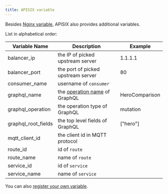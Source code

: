 ```yaml
---
title: APISIX variable
---
```


<!--
#
# Licensed to the Apache Software Foundation (ASF) under one or more
# contributor license agreements.  See the NOTICE file distributed with
# this work for additional information regarding copyright ownership.
# The ASF licenses this file to You under the Apache License, Version 2.0
# (the "License"); you may not use this file except in compliance with
# the License.  You may obtain a copy of the License at
#
#     http://www.apache.org/licenses/LICENSE-2.0
#
# Unless required by applicable law or agreed to in writing, software
# distributed under the License is distributed on an "AS IS" BASIS,
# WITHOUT WARRANTIES OR CONDITIONS OF ANY KIND, either express or implied.
# See the License for the specific language governing permissions and
# limitations under the License.
#
-->

Besides [Nginx variable](http://nginx.org/en/docs/varindex.html), APISIX also provides
additional variables.

List in alphabetical order:

|   Variable Name  |      Description        | Example      |
|------------------|-------------------------| ---------    |
| balancer_ip      | the IP of picked upstream server | 1.1.1.1 |
| balancer_port    | the port of picked upstream server | 80 |
| consumer_name    | username of `consumer` |   |
| graphql_name     | the [operation name](https://graphql.org/learn/queries/#operation-name) of GraphQL | HeroComparison |
| graphql_operation     | the operation type of GraphQL | mutation  |
| graphql_root_fields     | the top level fields of GraphQL | ["hero"] |
| mqtt_client_id   | the client id in MQTT protocol |   |
| route_id         | id of `route`          |   |
| route_name       | name of `route`        |   |
| service_id       | id of `service`        |   |
| service_name     | name of `service`      |   |

You can also [register your own variable](./plugin-develop.md#register-custom-variable).
